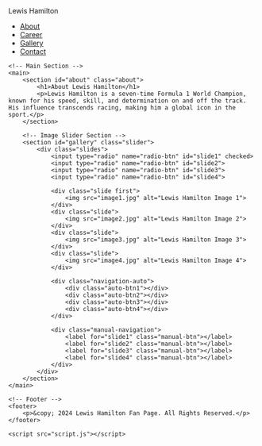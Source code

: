 <!DOCTYPE html>
<html lang="en">
<head>
    <meta charset="UTF-8">
    <meta name="viewport" content="width=device-width, initial-scale=1.0">
    <title>Lewis Hamilton</title>
    <link rel="stylesheet" href="styles.css">
</head>
<body>
    <!-- Navbar -->
    <nav>
        <div class="logo">Lewis Hamilton</div>
        <ul class="nav-links">
            <li><a href="#about">About</a></li>
            <li><a href="#career">Career</a></li>
            <li><a href="#gallery">Gallery</a></li>
            <li><a href="#contact">Contact</a></li>
        </ul>
    </nav>

    <!-- Main Section -->
    <main>
        <section id="about" class="about">
            <h1>About Lewis Hamilton</h1>
            <p>Lewis Hamilton is a seven-time Formula 1 World Champion, known for his speed, skill, and determination on and off the track. His influence transcends racing, making him a global icon in the sport.</p>
        </section>

        <!-- Image Slider Section -->
        <section id="gallery" class="slider">
            <div class="slides">
                <input type="radio" name="radio-btn" id="slide1" checked>
                <input type="radio" name="radio-btn" id="slide2">
                <input type="radio" name="radio-btn" id="slide3">
                <input type="radio" name="radio-btn" id="slide4">

                <div class="slide first">
                    <img src="image1.jpg" alt="Lewis Hamilton Image 1">
                </div>
                <div class="slide">
                    <img src="image2.jpg" alt="Lewis Hamilton Image 2">
                </div>
                <div class="slide">
                    <img src="image3.jpg" alt="Lewis Hamilton Image 3">
                </div>
                <div class="slide">
                    <img src="image4.jpg" alt="Lewis Hamilton Image 4">
                </div>

                <div class="navigation-auto">
                    <div class="auto-btn1"></div>
                    <div class="auto-btn2"></div>
                    <div class="auto-btn3"></div>
                    <div class="auto-btn4"></div>
                </div>

                <div class="manual-navigation">
                    <label for="slide1" class="manual-btn"></label>
                    <label for="slide2" class="manual-btn"></label>
                    <label for="slide3" class="manual-btn"></label>
                    <label for="slide4" class="manual-btn"></label>
                </div>
            </div>
        </section>
    </main>

    <!-- Footer -->
    <footer>
        <p>&copy; 2024 Lewis Hamilton Fan Page. All Rights Reserved.</p>
    </footer>

    <script src="script.js"></script>
</body>
</html>
